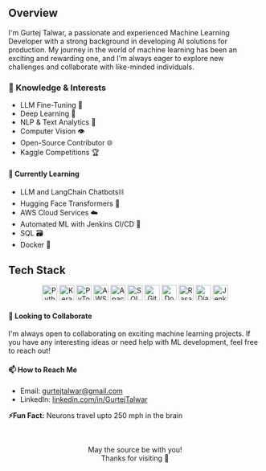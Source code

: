 ## Overview

I'm Gurtej Talwar, a passionate and experienced Machine Learning Developer with a strong background in developing AI solutions for production. My journey in the world of machine learning has been an exciting and rewarding one, and I'm always eager to explore new challenges and collaborate with like-minded individuals.


### 🔬 Knowledge & Interests

- LLM Fine-Tuning 🤖
- Deep Learning 🧠
- NLP & Text Analytics 📝
- Computer Vision 👁️
- Open-Source Contributor 🌐
- Kaggle Competitions 🏆

#### 🌱 Currently Learning

- LLM and LangChain Chatbots⛓️
- Hugging Face Transformers 🤗
- AWS Cloud Services ☁️
- Automated ML with Jenkins CI/CD 🚀
- SQL 🗃️
- Docker 🐳

## Tech Stack
<p align="center">
  <img alt="Python" src="https://img.shields.io/badge/-Python-3776AB?style=flat&logo=python&logoColor=white" height="30"/>
  <img alt="Keras" src="https://img.shields.io/badge/-Keras-D00000?style=flat&logo=keras&logoColor=white" height="30"/>
  <img alt="PyTorch" src="https://img.shields.io/badge/-PyTorch-EE4C2C?style=flat&logo=pytorch&logoColor=white" height="30"/>
  <img alt="AWS" src="https://img.shields.io/badge/-AWS-232F3E?style=flat&logo=amazon-aws&logoColor=white" height="30"/>
  <img alt="Apache Spark" src="https://img.shields.io/badge/-Apache%30Spark-E25A1C?style=flat&logo=apache-spark&logoColor=white" height="30"/>
  <img alt="SQL" src="https://img.shields.io/badge/-SQL-4479A1?style=flat&logo=mysql&logoColor=white" height="30"/>
  <img alt="Git" src="https://img.shields.io/badge/-Git-F05032?style=flat&logo=git&logoColor=white" height="30"/>
   <img alt="Docker" src="https://img.shields.io/badge/-Docker-2496ED?style=flat&logo=docker&logoColor=white" height="30"/>
  <img alt="Rasa" src="https://img.shields.io/badge/-Rasa-1A1A1A?style=flat&logo=rasa&logoColor=white" height="30"/>
  <img alt="Django" src="https://img.shields.io/badge/-Django-092E30?style=flat&logo=django&logoColor=white" height="30" />
  <img alt="Jenkins" src="https://img.shields.io/badge/-Jenkins-D24939?style=flat&logo=jenkins&logoColor=white"  height="30" />
</p>

#### 👯 Looking to Collaborate

I'm always open to collaborating on exciting machine learning projects. If you have any interesting ideas or need help with ML development, feel free to reach out!

#### 📫 How to Reach Me

- Email: gurtejtalwar@gmail.com
- LinkedIn: [linkedin.com/in/GurtejTalwar](https://www.linkedin.com/in/gurtejtalwar)

<b>⚡Fun Fact:</b> Neurons travel upto 250 mph in the brain

</br> 
<p align="center">
May the source be with you!
</br> 
Thanks for visiting 🚀
</p>

